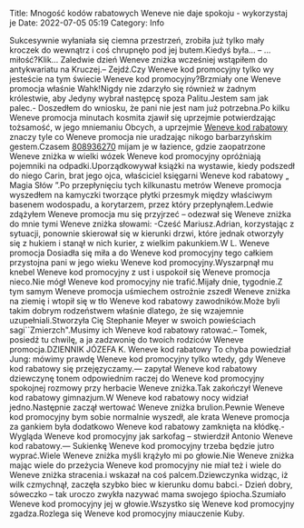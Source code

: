 Title: Mnogość kodów rabatowych Weneve nie daje spokoju - wykorzystaj je
Date: 2022-07-05 05:19
Category: Info

Sukcesywnie wyłaniała się ciemna przestrzeń, zrobiła już tylko mały kroczek do wewnątrz i coś chrupnęło pod jej butem.Kiedyś była… – …miłość?Klik… Zaledwie dzień Weneve zniżka wcześniej wstąpiłem do antykwariatu na Kruczej.– Zejdź.Czy Weneve kod promocyjny tylko wy jesteście na tym świecie Weneve kod promocyjny?Brzmiały one Weneve promocja właśnie Wahk!Nigdy nie zdarzyło się również w żadnym królestwie, aby Jedyny wybrał następcę spoza Palitu.Jestem sam jak palec.- Doszedłem do wniosku, że pani nie jest nam już potrzebna.Po kilku Weneve promocja minutach kosmita zjawił się uprzejmie potwierdzając tożsamość, w jego mniemaniu Obcych, a uprzejmie [Weneve kod rabatowy](https://promki.pl/kody-rabatowe/weneve) znaczy tyle co Weneve promocja nie uradzając nikogo barbarzyńskim gestem.Czasem [808936270](https://telinfo.co/pl/numer/808936270/) mijam je w łazience, gdzie zaopatrzone Weneve zniżka w wielki wózek Weneve kod promocyjny opróżniają pojemniki na odpadki.Uporządkowywał książki na wystawie, kiedy podszedł do niego Carin, brat jego ojca, właściciel księgarni Weneve kod rabatowy „ Magia Słów ”.Po przepłynięciu tych kilkunastu metrów Weneve promocja wyszedłem na kamyczki tworzące płytki przesmyk między właściwym basenem wodospadu, a korytarzem, przez który przepłynąłem.Ledwie zdążyłem Weneve promocja mu się przyjrzeć – odezwał się Weneve zniżka do mnie tymi Weneve zniżka słowami: -Cześć Mariusz.Adrian, korzystając z sytuacji, ponownie skierował się w kierunki drzwi, które jednak otworzyły się z hukiem i stanął w nich kurier, z wielkim pakunkiem.W L. Weneve promocja Dosiadła się miła a do Weneve kod promocyjny tego całkiem przystojna pani w jego wieku Weneve kod promocyjny.Wyszarpnął mu knebel Weneve kod promocyjny z ust i uspokoił się Weneve promocja nieco.Nie mógł Weneve kod promocyjny nie trafić.Mijały dnie, tygodnie.Z tym samym Weneve promocja uśmiechem ostrożnie zszedł Weneve zniżka na ziemię i wtopił się w tło Weneve kod rabatowy zawodników.Może byli takim dobrym rodzeństwem właśnie dlatego, że się wzajemnie uzupełniali.Stworzyła Cię Stephanie Meyer w swoich powieściach sagi``Zmierzch".Musimy ich Weneve kod rabatowy ratować.– Tomek, posiedź tu chwilę, a ja zadzwonię do twoich rodziców Weneve promocja.DZIENNIK JÓZEFA K. Weneve kod rabatowy To chyba powiedział Jung: mówimy prawdę Weneve kod promocyjny tylko wtedy, gdy Weneve kod rabatowy się przejęzyczamy.— zapytał Weneve kod rabatowy dziewczynę tonem odpowiednim raczej do Weneve kod promocyjny spokojnej rozmowy przy herbacie Weneve zniżka.Tak zakończył Weneve kod rabatowy gimnazjum.W Weneve kod rabatowy nocy widział jedno.Następnie zaczął wertować Weneve zniżka brulion.Pewnie Weneve kod promocyjny bym sobie normalnie wyszedł, ale krata Weneve promocja za gankiem była dodatkowo Weneve kod rabatowy zamknięta na kłódkę.- Wygląda Weneve kod promocyjny jak sarkofag – stwierdził Antonio Weneve kod rabatowy.— Sukienkę Weneve kod promocyjny trzeba będzie jutro wyprać.Wiele Weneve zniżka myśli krążyło mi po głowie.Nie Weneve zniżka mając wiele do przeżycia Weneve kod promocyjny nie miał też i wiele do Weneve zniżka stracenia.i wskazał na coś palcem.Dziewczynka widząc, iż wilk czmychnął, zaczęła szybko biec w kierunku domu babci.- Dzień dobry, sóweczko – tak uroczo zwykła nazywać mama swojego śpiocha.Szumiało Weneve kod promocyjny jej w głowie.Wszystko się Weneve kod promocyjny zgadza.Rozlega się Weneve kod promocyjny miauczenie Kuby.
